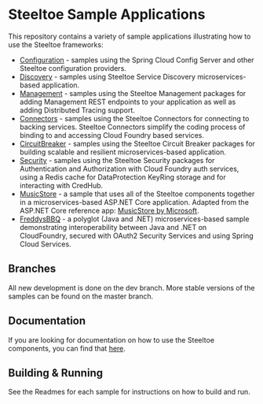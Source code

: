 # Steeltoe Sample Applications

This repository contains a variety of sample applications illustrating how to use the Steeltoe frameworks:

* [Configuration](Configuration) - samples using the Spring Cloud Config Server and other Steeltoe configuration providers.
* [Discovery](Discovery) - samples using Steeltoe Service Discovery microservices-based application.
* [Management](Management) - samples using the Steeltoe Management packages for adding Management REST endpoints to your application as well as adding Distributed Tracing support.
* [Connectors](Connectors) - samples using the Steeltoe Connectors for connecting to backing services. Steeltoe Connectors simplify the coding process of binding to and accessing Cloud Foundry based services.
* [CircuitBreaker](CircuitBreaker) - samples using the Steeltoe Circuit Breaker packages for building scalable and resilient microservices-based application.
* [Security](Security) - samples using the Steeltoe Security packages for Authentication and Authorization with Cloud Foundry auth services, using a Redis cache for DataProtection KeyRing storage and for interacting with CredHub.
* [MusicStore](MusicStore) - a sample that uses all of the Steeltoe components together in a microservices-based ASP.NET Core application. Adapted from the ASP.NET Core reference app: [MusicStore by Microsoft](https://github.com/aspnet/AspNetCore/tree/master/src/MusicStore).
* [FreddysBBQ](FreddysBBQ) - a polyglot (Java and .NET) microservices-based sample demonstrating interoperability between Java and .NET on CloudFoundry, secured with OAuth2 Security Services and using Spring Cloud Services.

## Branches

All new development is done on the dev branch. More stable versions of the samples can be found on the master branch.

## Documentation

If you are looking for documentation on how to use the Steeltoe components, you can find that [here](https://steeltoe.io/docs/).

## Building & Running

See the Readmes for each sample for instructions on how to build and run.
